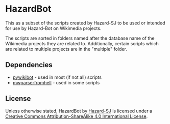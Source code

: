 # HazardBot

This as a subset of the scripts created by Hazard-SJ to be used or intended for use by Hazard-Bot on Wikimedia projects.

The scripts are sorted in folders named after the database name of the Wikimedia projects they are related to.
Additionally, certain scripts which are related to multiple projects are in the "multiple" folder.

## Dependencies

* [pywikibot](https://www.mediawiki.org/wiki/Manual:Pywikibot) - used in most (if not all) scripts
* [mwparserfromhell](https://github.com/earwig/mwparserfromhell) - used in some scripts

## License

Unless otherwise stated, HazardBot by [Hazard-SJ](https://github.com/HazardSJ) is licensed under a [Creative Commons Attribution-ShareAlike 4.0 International License](http://creativecommons.org/licenses/by-sa/4.0/).
